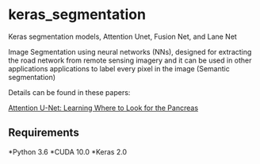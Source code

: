 # keras_segmentation
Keras segmentation models, Attention Unet, Fusion Net, and Lane Net

Image Segmentation using neural networks (NNs), designed for extracting the road network from remote sensing imagery and it can be used in other applications applications to label every pixel in the image (Semantic segmentation) 

Details can be found in these papers:


[Attention U-Net: Learning Where to Look for the Pancreas](https://arxiv.org/abs/1804.03999)

## Requirements
*Python 3.6
*CUDA 10.0
*Keras 2.0
